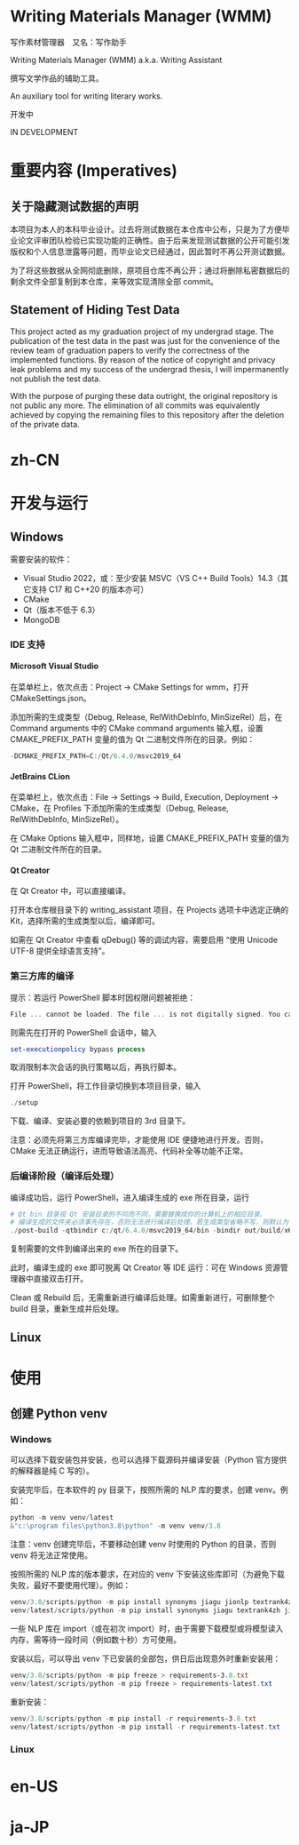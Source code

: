 # Writing Materials Manager (WMM)

写作素材管理器&emsp;又名：写作助手

Writing Materials Manager (WMM) a.k.a. Writing Assistant

撰写文学作品的辅助工具。

An auxiliary tool for writing literary works.

开发中

IN DEVELOPMENT

# 重要内容 (Imperatives)

## 关于隐藏测试数据的声明

本项目为本人的本科毕业设计。过去将测试数据在本仓库中公布，只是为了方便毕业论文评审团队检验已实现功能的正确性。由于后来发现测试数据的公开可能引发版权和个人信息泄露等问题，而毕业论文已经通过，因此暂时不再公开测试数据。

为了将这些数据从全网彻底删除，原项目仓库不再公开；通过将删除私密数据后的剩余文件全部复制到本仓库，来等效实现清除全部 commit。

## Statement of Hiding Test Data

This project acted as my graduation project of my undergrad stage. The publication of the test data in the past was just for the convenience of the review team of graduation papers to verify the correctness of the implemented functions. By reason of the notice of copyright and privacy leak problems and my success of the undergrad thesis, I will impermanently not publish the test data.

With the purpose of purging these data outright, the original repository is not public any more. The elimination of all commits was equivalently achieved by copying the remaining files to this repository after the deletion of the private data.

# zh-CN

# 开发与运行

## Windows

需要安装的软件：
- Visual Studio 2022，或：至少安装 MSVC（VS C++ Build Tools）14.3（其它支持 C17 和 C++20 的版本亦可）
- CMake
- Qt（版本不低于 6.3）
- MongoDB

### IDE 支持

#### Microsoft Visual Studio

在菜单栏上，依次点击：Project -> CMake Settings for wmm，打开 CMakeSettings.json。

添加所需的生成类型（Debug, Release, RelWithDebInfo, MinSizeRel）后，在 Command arguments 中的 CMake command arguments 输入框，设置 CMAKE_PREFIX_PATH 变量的值为 Qt 二进制文件所在的目录。例如：

```powershell
-DCMAKE_PREFIX_PATH=C:/Qt/6.4.0/msvc2019_64
```

#### JetBrains CLion

在菜单栏上，依次点击：File -> Settings -> Build, Execution, Deployment -> CMake，在 Profiles 下添加所需的生成类型（Debug, Release, RelWithDebInfo, MinSizeRel）。

在 CMake Options 输入框中，同样地，设置 CMAKE_PREFIX_PATH 变量的值为 Qt 二进制文件所在的目录。

#### Qt Creator

在 Qt Creator 中，可以直接编译。

打开本仓库根目录下的 writing_assistant 项目，在 Projects 选项卡中选定正确的 Kit，选择所需的生成类型以后，编译即可。

如需在 Qt Creator 中查看 qDebug() 等的调试内容，需要启用 “使用 Unicode UTF-8 提供全球语言支持”。

### 第三方库的编译

提示：若运行 PowerShell 脚本时因权限问题被拒绝：

``` powershell
File ... cannot be loaded. The file ... is not digitally signed. You cannot run this script on the current system. For more information about running scripts and setting execution policy, see about_Execution_Policies at https:/go.microsoft.com/fwlink/?LinkID=135170.
```

则需先在打开的 PowerShell 会话中，输入

``` powershell
set-executionpolicy bypass process
```

取消限制本次会话的执行策略以后，再执行脚本。

打开 PowerShell，将工作目录切换到本项目目录，输入

``` powershell
./setup
```

下载、编译、安装必要的依赖到项目的 3rd 目录下。

注意：必须先将第三方库编译完毕，才能使用 IDE 便捷地进行开发。否则，CMake 无法正确运行，进而导致语法高亮、代码补全等功能不正常。

### 后编译阶段（编译后处理）

编译成功后，运行 PowerShell，进入编译生成的 exe 所在目录，运行

```powershell
# Qt bin 目录视 Qt 安装目录的不同而不同，需要替换成你的计算机上的相应目录。
# 编译生成的文件夹必须事先存在，否则无法进行编译后处理。若生成类型省略不写，则默认为 Release。
./post-build -qtbindir c:/qt/6.4.0/msvc2019_64/bin -bindir out/build/x64-release/bin --buildtype release
```

复制需要的文件到编译出来的 exe 所在的目录下。

此时，编译生成的 exe 即可脱离 Qt Creator 等 IDE 运行：可在 Windows 资源管理器中直接双击打开。

Clean 或 Rebuild 后，无需重新进行编译后处理。如需重新进行，可删除整个 build 目录，重新生成并后处理。

## Linux

# 使用 

## 创建 Python venv

### Windows

可以选择下载安装包并安装，也可以选择下载源码并编译安装（Python 官方提供的解释器是纯 C 写的）。

安装完毕后，在本软件的 py 目录下，按照所需的 NLP 库的要求，创建 venv。例如：

```powershell
python -m venv venv/latest
&"c:\program files\python3.8\python" -m venv venv/3.8
```
注意：venv 创建完毕后，不要移动创建 venv 时使用的 Python 的目录，否则 venv 将无法正常使用。

按照所需的 NLP 库的版本要求，在对应的 venv 下安装这些库即可（为避免下载失败，最好不要使用代理）。例如：

```powershell
venv/3.8/scripts/python -m pip install synonyms jiagu jionlp textrank4zh jieba
venv/latest/scripts/python -m pip install synonyms jiagu textrank4zh jieba
```
一些 NLP 库在 import（或在初次 import）时，由于需要下载模型或将模型读入内存，需等待一段时间（例如数十秒）方可使用。

安装以后，可以导出 venv 下已安装的全部包，供日后出现意外时重新安装用：

```powershell
venv/3.8/scripts/python -m pip freeze > requirements-3.8.txt
venv/latest/scripts/python -m pip freeze > requirements-latest.txt
```

重新安装：

```powershell
venv/3.8/scripts/python -m pip install -r requirements-3.8.txt
venv/latest/scripts/python -m pip install -r requirements-latest.txt
```

### Linux

# en-US

# ja-JP
